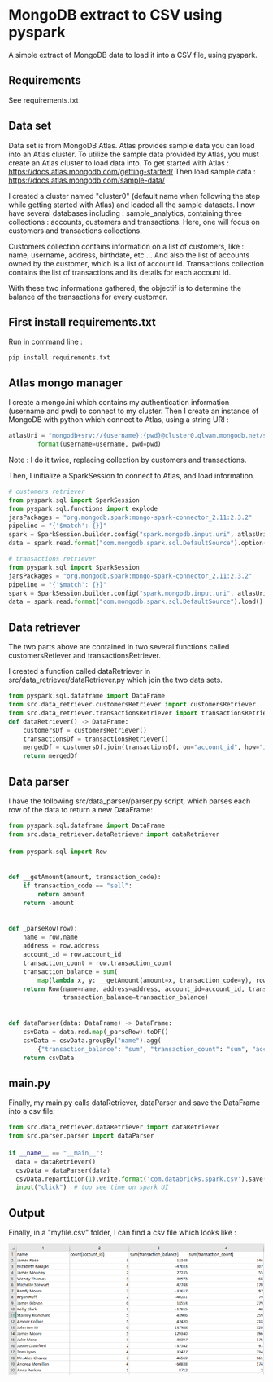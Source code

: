 # MongoDB extract to CSV using pyspark

A simple extract of MongoDB data to load it into a CSV file, using pyspark.


## Requirements

See requirements.txt

## Data set 

Data set is from MongoDB Atlas.
Atlas provides sample data you can load into an Atlas cluster.
To utilize the sample data provided by Atlas, you must create an Atlas cluster to load data into.
To get started with Atlas : https://docs.atlas.mongodb.com/getting-started/
Then load sample data : https://docs.atlas.mongodb.com/sample-data/

I created a cluster named "cluster0" (default name when following the step while getting started with Atlas) 
and loaded all the sample datasets. 
I now have several databases including : sample_analytics, containing three collections : 
accounts, customers and transactions.
Here, one will focus on customers and transactions collections.

Customers collection contains information on a list of customers, like : name, username, address, birthdate, etc ...
And also the list of accounts owned by the customer, which is a list of account id.
Transactions collection contains the list of transactions and its details for each account id.

With these two informations gathered, the objectif is to determine the balance of the transactions
for every customer.

## First install requirements.txt

Run in command line :

```
pip install requirements.txt
```

## Atlas mongo manager

I create a mongo.ini which contains my authentication information (username and pwd) to connect to my cluster.
Then I create an instance of MongoDB with python which connect to Atlas, using a string URI :

```python
atlasUri = "mongodb+srv://{username}:{pwd}@cluster0.qlwam.mongodb.net/sample_analytics.collection?retryWrites=true". \
        format(username=username, pwd=pwd)
```

Note : I do it twice, replacing collection by customers and transactions.

Then, I initialize a SparkSession to connect to Atlas, and load information.

```python
# customers retriever
from pyspark.sql import SparkSession
from pyspark.sql.functions import explode
jarsPackages = "org.mongodb.spark:mongo-spark-connector_2.11:2.3.2"
pipeline = "{'$match': {}}"
spark = SparkSession.builder.config("spark.mongodb.input.uri", atlasUri).config("spark.jars.packages", jarsPackages).getOrCreate()
data = spark.read.format("com.mongodb.spark.sql.DefaultSource").option("pipeline", pipeline).load().select("name", "address", explode("accounts").alias("account_id"))
```

```python
# transactions retriever
from pyspark.sql import SparkSession
jarsPackages = "org.mongodb.spark:mongo-spark-connector_2.11:2.3.2"
pipeline = "{'$match': {}}"
spark = SparkSession.builder.config("spark.mongodb.input.uri", atlasUri).config("spark.jars.packages", jarsPackages).getOrCreate()
data = spark.read.format("com.mongodb.spark.sql.DefaultSource").load().select("account_id", "transaction_count", "transactions.amount", "transactions.transaction_code")
```

## Data retriever

The two parts above are contained in two several functions called customersRetiever and transactionsRetriever.

I created a function called dataRetriever in src/data_retriever/dataRetriever.py which join the two data sets.

```python
from pyspark.sql.dataframe import DataFrame
from src.data_retriever.customersRetriever import customersRetriever
from src.data_retriever.transactionsRetriever import transactionsRetriever
def dataRetriever() -> DataFrame:
    customersDf = customersRetriever()
    transactionsDf = transactionsRetriever()
    mergedDf = customersDf.join(transactionsDf, on="account_id", how="inner")
    return mergedDf
```

## Data parser

I have the following src/data_parser/parser.py script, which parses each row of the data to return a new DataFrame:
 
```python
from pyspark.sql.dataframe import DataFrame
from src.data_retriever.dataRetriever import dataRetriever

from pyspark.sql import Row


def __getAmount(amount, transaction_code):
    if transaction_code == "sell":
        return amount
    return -amount


def _parseRow(row):
    name = row.name
    address = row.address
    account_id = row.account_id
    transaction_count = row.transaction_count
    transaction_balance = sum(
        map(lambda x, y: __getAmount(amount=x, transaction_code=y), row.amount, row.transaction_code))
    return Row(name=name, address=address, account_id=account_id, transaction_count=transaction_count,
               transaction_balance=transaction_balance)


def dataParser(data: DataFrame) -> DataFrame:
    csvData = data.rdd.map(_parseRow).toDF()
    csvData = csvData.groupBy("name").agg(
        {"transaction_balance": "sum", "transaction_count": "sum", "account_id": "count"})
    return csvData

```
 
## main.py
 
Finally, my main.py calls dataRetriever, dataParser and save the DataFrame into a csv file:


  ```python
from src.data_retriever.dataRetriever import dataRetriever
from src.parser.parser import dataParser
  
if __name__ == "__main__":
    data = dataRetriever()
    csvData = dataParser(data)
    csvData.repartition(1).write.format('com.databricks.spark.csv').save("myfile.csv", header='true')  # faster
    input("click")  # too see time on spark UI
```

## Output

Finally, in a "myfile.csv" folder, I can find a csv file which looks like :

![Alt text](output_file.PNG?raw=true "Title")

